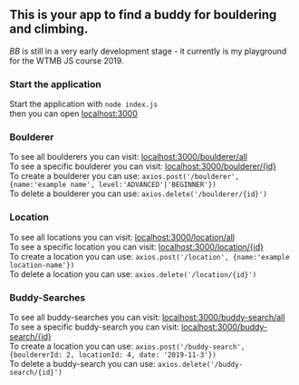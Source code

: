 ## This is your app to find a buddy for bouldering and climbing.

*BB* is still in a very early development stage - it currently is my playground for the WTMB JS course 2019.

### Start the application
Start the application with 
`node index.js`  
then you can open 
[localhost:3000](http://localhost:3000)  

### Boulderer
To see all boulderers you can visit: 
[localhost:3000/boulderer/all](http://localhost:3000/boulderer/all)  
To see a specific boulderer you can visit: 
[localhost:3000/boulderer/{id}](http://localhost:3000/boulderer/{id})  
To create a boulderer you can use: 
`axios.post('/boulderer', {name:'example name', level:'ADVANCED'|'BEGINNER'})`  
To delete a boulderer you can use: 
`axios.delete('/boulderer/{id}')`  

### Location
To see all locations you can visit: 
[localhost:3000/location/all](http://localhost:3000/location/all)  
To see a specific location you can visit: 
[localhost:3000/location/{id}](http://localhost:3000/location/{id})  
To create a location you can use: 
`axios.post('/location', {name:'example location-name'})`  
To delete a location you can use: 
`axios.delete('/location/{id}')`  


### Buddy-Searches
To see all buddy-searches you can visit: 
[localhost:3000/buddy-search/all](http://localhost:3000/buddy-search/all)  
To see a specific buddy-search you can visit: 
[localhost:3000/buddy-search/{id}](http://localhost:3000/buddy-search/{id})  
To create a location you can use: 
`axios.post('/buddy-search', {bouldererId: 2, locationId: 4, date: '2019-11-3'})`  
To delete a buddy-search you can use: 
`axios.delete('/buddy-search/{id}')`  